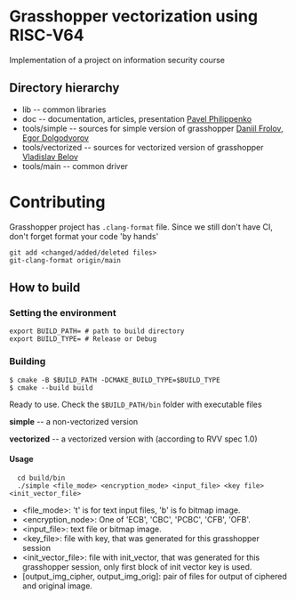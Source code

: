# Grasshopper vectorization using RISC-V64
Implementation of a project on information security course

## Directory hierarchy

* lib -- common libraries 
* doc -- documentation, articles, presentation [Pavel Philippenko](https://github.com/pavel-collab)
* tools/simple -- sources for simple version of grasshopper [Daniil Frolov](https://github.com/Exactlywb), [Egor Dolgodvorov](https://github.com/Krym4s)
* tools/vectorized -- sources for vectorized version of grasshopper [Vladislav Belov](https://github.com/kolobabka)
* tools/main -- common driver

# Contributing

Grasshopper project has `.clang-format` file. Since we still don't have CI, don't forget format your code 'by hands' 

```
git add <changed/added/deleted files>
git-clang-format origin/main
``` 

## How to build

### Setting the environment
```
export BUILD_PATH= # path to build directory
export BUILD_TYPE= # Release or Debug
``` 

### Building
```
$ cmake -B $BUILD_PATH -DCMAKE_BUILD_TYPE=$BUILD_TYPE
$ cmake --build build
```

Ready to use. Check the `$BUILD_PATH/bin` folder with executable files 

**simple** -- a non-vectorized version 

**vectorized** -- a vectorized version with (according to RVV spec 1.0)

#### Usage

```
  cd build/bin
  ./simple <file_mode> <encryption_mode> <input_file> <key file> <init_vector_file>
```
- <file_mode>: 't' is for text input files, 'b' is fo bitmap image.
- <encryption_node>: One of 'ECB', 'CBC', 'PCBC', 'CFB', 'OFB'.
- <input_file>: text file or bitmap image.
- <key_file>: file with key, that was generated for this grasshopper session
- <init_vector_file>: file with init_vector, that was generated for this grasshopper session, only first block of init vector key is used.
- [output_img_cipher, output_img_orig]: pair of files for output of ciphered and original image.
